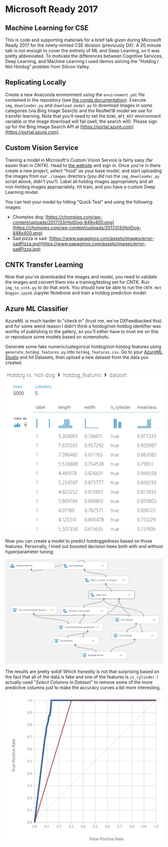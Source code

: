# Microsoft Ready 2017
## Machine Learning for CSE

This is code and supporting materials for a brief talk given during Microsoft Ready 2017 for the newly-minted CSE division (previously DX). A 20 minute talk is not enough to cover the entirety of ML and Deep Learning, so it was pretty abbreviated. To motivate the differences between Cognitive Services, Deep Learning, and Machine Learning I used demos solving the "Hotdog / Not Hotdog" problem from Silicon Valley.

## Replicating Locally

Create a new Anaconda environment using the `environment.yml` file contained in the repository (see [the conda documentation](https://conda.io/docs/using/envs.html#use-environment-from-file)). Execute `img_downloader.py` and `download_model.py` to download images in some categories (via Bing Image Search) and the ResNet18 model we use for transfer learning. Note that you'll need to set the `BING_API_KEY` environment variable or the image download will fail (well, the search will). Please sign up for the Bing Image Search API at [https://portal.azure.com](https://portal.azure.com).

## Custom Vision Service

Training a model in Microsoft's Custom Vision Service is fairly easy (far easier than in CNTK). Head to [the website](https://www.customvision.ai/) and sign in. Once you're in there create a new project, select "food" as your base model, and start uploading the images from our `./images` directory (you _did_ run the `img_downloader.py` script above, didn't you?). Label all hotdog images appropriately and all non-hotdog images appropriately, hit train, and you have a custom Deep Learning model.

You can test your model by hitting "Quick Test" and using the following images:
- Chompies dog: [https://chompies.com/wp-content/uploads/2017/03/HotDog-848x400.png](https://chompies.com/wp-content/uploads/2017/03/HotDog-848x400.png)
- Sad pizza is sad: [https://www.papaginos.com/assets/images/error-sadPizza.jpg](https://www.papaginos.com/assets/images/error-sadPizza.jpg)

## CNTK Transfer Learning

Now that you've downloaded the images and model, you need to validate the images and convert them into a training/testing set for CNTK. Run `img_to_cntk.py` to do that work. You should now be able to run the `CNTK Hot Doggin.ipynb` Jupyter Notebook and train a hotdog prediction model.

## Azure ML Classifier

AzureML is much harder to "check in" (trust me, we've DXFeedbacked this) and for some weird reason I didn't think a hotdog/not-hotdog identifier was worthy of publishing to the gallery, so you'll either have to trust me on this or reproduce some models based on screenshots.

Generate some fake numeric/categorical hotdog/not-hotdog features using `generate_hotdog_features.py` into `hotdog_features.csv`. Go to your [AzureML Studio](https://studio.azureml.net) and hit Datasets, then upload a new dataset from the data you created. 

![Hotdog Data](./hotdog_features.png)

Now you can create a model to predict hotdoggedness based on those features. Personally, I tried out boosted decision trees both with and without hyperparameter tuning:

![Hotdog prediction model](./hotdog_model_aml.png)

The results are pretty solid! Which honestly is not that surprising based on the fact that all of the data is fake and one of the features is `is_cylinder`. I actually used "_Select Columns in Dataset_" to remove some of the more predictive columns just to make the accuracy curves a bit more interesting.

![Hotdog prediction accuracy](./hotdog_accuracy_aml.png)